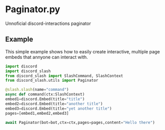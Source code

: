 # Paginator.py
 Unnoficial discord-interactions paginator

## Example
This simple example shows how to easily create interactive, multiple page embeds that annyone can interact with.
```py
import discord
import discord_slash
from discord_slash import SlashCommand, SlashContext
from discord_slash.utils import Paginator

@slash.slash(name="command")
async def command(ctx:SlashContext)
embed1=discord.Embed(title="title")
embed2=discord.Embed(title="another title")
embed3=discord.Embed(title="yet another title")
pages=[embed1,embed2,embed3]

await Paginator(bot=bot,ctx=ctx,pages=pages,content="Hello there")
```